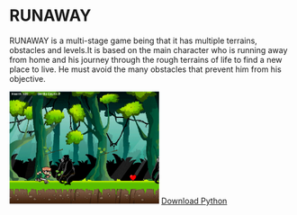 # RUNAWAY
<p> RUNAWAY is a multi-stage game being that it has multiple terrains, obstacles and levels.It is based on the main character who is running away from home and his journey through the rough terrains of life to find a new place to live. He must avoid the many obstacles that prevent him from his objective.<p/> 
<img src="https://github.com/alee1495/RUNAWAY/blob/master/runaway%20image%202.PNG" height="200px">
<a href="https://www.python.org/downloads/">Download Python</a>
